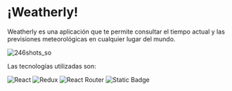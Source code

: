 # ¡Weatherly!

Weatherly es una aplicación que te permite consultar el tiempo actual y las previsiones meteorológicas en cualquier lugar del mundo.

![246shots_so](https://github.com/user-attachments/assets/9ca03bb1-9c2a-429e-a84a-9771d2d8de55)


Las tecnologías utilizadas son:

![React](https://img.shields.io/badge/react-%2320232a.svg?style=for-the-badge&logo=react&logoColor=%2361DAFB) ![Redux](https://img.shields.io/badge/redux-%23593d88.svg?style=for-the-badge&logo=redux&logoColor=white) ![React Router](https://img.shields.io/badge/React_Router-CA4245?style=for-the-badge&logo=react-router&logoColor=white) ![Static Badge](https://img.shields.io/badge/tailwind-black?style=for-the-badge&logo=tailwindcss)

